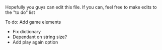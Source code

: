 Hopefully you guys can edit this file. If you can, feel free to make edits to the "to do" list

To do:
Add game elements
  - Fix dictionary
  - Dependant on string size?
  - Add play again option
